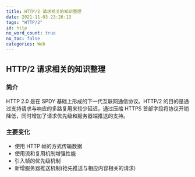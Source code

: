 ```yaml
---
title: HTTP/2 请求相关的知识整理
date: 2021-11-03 23:26:13
tags: "HTTP/2"
id: http
no_word_count: true
no_toc: false
categories: Web
---
```


## HTTP/2 请求相关的知识整理

### 简介

HTTP 2.0 是在 SPDY 基础上形成的下一代互联网通信协议。HTTP/2 的目的是通过支持请求与响应的多路复用来较少延迟，通过压缩 HTTPS 首部字段将协议开销降低，同时增加了请求优先级和服务器端推送的支持。

### 主要变化

- 使用 HTTP 帧的方式传输数据
- 使用流和复用机制增强性能
- 引入帧的优先级机制
- 新增服务器推送机制(抢先推送与相应内容相关的请求)


